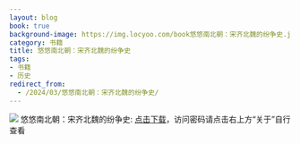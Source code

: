 ```yaml
---
layout: blog
book: true
background-image: https://img.locyoo.com/book悠悠南北朝：宋齐北魏的纷争史.jpg
category: 书籍
title: 悠悠南北朝：宋齐北魏的纷争史
tags:
- 书籍
- 历史
redirect_from:
  - /2024/03/悠悠南北朝：宋齐北魏的纷争史/
---
```

![](https://img.locyoo.com/book悠悠南北朝：宋齐北魏的纷争史.jpg)
悠悠南北朝：宋齐北魏的纷争史: <a name = "ref1" href="https://url18.ctfile.com/f/50983618-1055288539-ed73ed?p=3619">点击下载</a>，访问密码请点击右上方“关于”自行查看